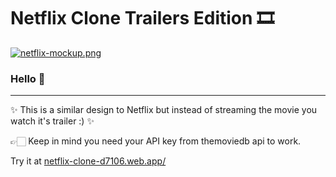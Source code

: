 # Netflix Clone Trailers Edition 🎞️

[![netflix-mockup.png](https://i.postimg.cc/yYqS2rXM/netflix-mockup.png)](https://postimg.cc/yWPdZjGj)

### Hello 👋

---

✨ This is a similar design to Netflix but instead of streaming the movie you watch it's trailer :) ✨


👉🏻  Keep in mind you need your API key from themoviedb api to work.

Try it at [netflix-clone-d7106.web.app/](netflix-clone-d7106.web.app/)
